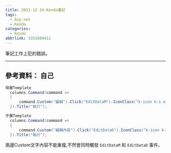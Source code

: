 ```yaml
---
title: 2021-12-14-Kendo筆記
tags:
  - Asp.net
  - Kendo
categories:
  - Kendo
abbrlink: 3351689411
---
```

筆記工作上犯的錯誤。
<!-- more -->
---
參考資料：
自己
---

```c#
母層Template
  columns.Command(command =>
  {
      command.Custom("編輯").Click("EditDataM").IconClass("k-icon k-i-edit").HtmlAttributes(new { @class = "Edit_Column_Button" });
  }).Title("執行");

子層Template 
  columns.Command(command =>
  {
      command.Custom("編輯內容").Click("EditDataD").IconClass("k-icon k-i-edit").HtmlAttributes(new { @class = "Edit_Column_Button" });
  }).Title("執行");
```

兩邊Custom文字內容不能重複,不然會同時觸發 `EditDataM` 和 `EditDataD` 事件。


